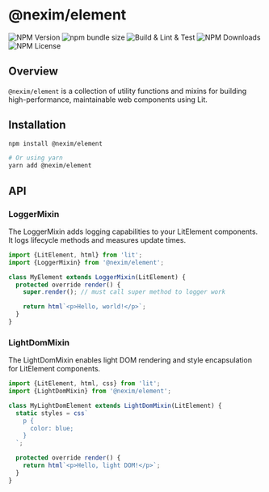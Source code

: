# @nexim/element

![NPM Version](https://img.shields.io/npm/v/%40nexim%2Felement)
![npm bundle size](https://img.shields.io/bundlephobia/min/%40nexim%2Felement)
![Build & Lint & Test](https://github.com/the-nexim/nanolib/actions/workflows/build-lint-test.yaml/badge.svg)
![NPM Downloads](https://img.shields.io/npm/dm/%40nexim%2Felement)
![NPM License](https://img.shields.io/npm/l/%40nexim%2Felement)

## Overview

`@nexim/element` is a collection of utility functions and mixins for building high-performance, maintainable web components using Lit.

## Installation

```sh
npm install @nexim/element

# Or using yarn
yarn add @nexim/element
```

## API

### LoggerMixin

The LoggerMixin adds logging capabilities to your LitElement components. It logs lifecycle methods and measures update times.

```ts
import {LitElement, html} from 'lit';
import {LoggerMixin} from '@nexim/element';

class MyElement extends LoggerMixin(LitElement) {
  protected override render() {
    super.render(); // must call super method to logger work

    return html`<p>Hello, world!</p>`;
  }
}
```

### LightDomMixin

The LightDomMixin enables light DOM rendering and style encapsulation for LitElement components.

```ts
import {LitElement, html, css} from 'lit';
import {LightDomMixin} from '@nexim/element';

class MyLightDomElement extends LightDomMixin(LitElement) {
  static styles = css`
    p {
      color: blue;
    }
  `;

  protected override render() {
    return html`<p>Hello, light DOM!</p>`;
  }
}
```
